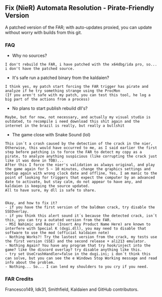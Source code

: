 ## Fix (NieR) Automata Resolution - Pirate-Friendly Version

A patched version of the FAR; with auto-updates proxied, you can update without worry with builds from this git.

### FAQ
- Why no sources?

```
I don't rebuild the FAR, i have patched with the x64dbg/ida pro, so... i don't have the patched source.
```


- It's safe run a patched binary from the kaldaien?

```
I think yes, my patch start forcing the FAR trigger has pirate and analyze if he try something strange using the ProcMon
(If you aren't safe with my patch, you can test this tool, he log a big part of the actions from a process)
```



- No plans to start publish rebuild dll's?
```
Maybe, but for now, not necessary, and actually my visual studio is outdated, to recompile i need download this shit again and the
internet in the brazil is really, but really a bullshit
```

- The game close with Snake Sound (lol)
```
This isn´t a crash caused by the detection of the crack in the nier, Otherwise, this would have occurred to me, as I said earlier the first step before patching is to force the FAR to detect my copy as a pirate, to analyze anything suspicious (like corrupting the crack just like it was done in TOB)...
After this I force the nier's validation as always original, and play the game again for 5 ~ 10 minutes, change the graphics settings and bootup again with wrong clock date and offline, Yes, I am manic to the point of looking for triggers that expect the computer by an advanced date to activate, but stay calm, do not appear to have any, and kaldaien is keeping the source updated.
All to have sure, my dll is safe to share.


Okay, and how to fix it?
- if you have the first version of the baldman crack, try disable the SSEOverlay.
- if you think this alert sound it´s because the detected crack, isn´t this, you can try a outated version from the FAR.
- MSI Nahimic and Razer (Insert Any Product Name Here) are known to interfere with Special K (dxgi.dll), you may need to disable that software to use the mod (official kaldaien note)
- Nothing Works?! Try the lastest version from the crack, my tests use the first version (SSE) and the second release + ali213 emulator.
- Nothing Again? You have any program that try hook/inject into the game? like the discord overlay? try disable anything like this.
- try set UseCrashHandler=false in the dxgi.ini; i don´t think this can solve, but you can see the e Windows Stop Working message and read info about the problem.
- Nothing... So... I can lend my shoulders to you cry if you need.

```

### FAR Credits
Francesco149, Idk31, Smithfield, Kaldaien and GitHub contributors.
